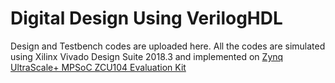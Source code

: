 # Digital Design Using VerilogHDL
Design and Testbench codes are uploaded here.
All the codes are simulated using Xilinx Vivado Design Suite 2018.3 and implemented on [Zynq UltraScale+ MPSoC ZCU104 Evaluation Kit](https://www.xilinx.com/products/boards-and-kits/zcu104.html)
